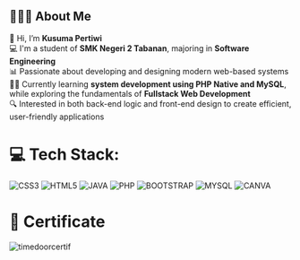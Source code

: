 
## 🙋🏽‍♀️ About Me  

👋 Hi, I’m **Kusuma Pertiwi**  
💻 I'm a student of **SMK Negeri 2 Tabanan**, majoring in **Software Engineering**  
📊 Passionate about developing and designing modern web-based systems  
🧑‍💻 Currently learning **system development using PHP Native and MySQL**, while exploring the fundamentals of **Fullstack Web Development**  
🔍 Interested in both back-end logic and front-end design to create efficient, user-friendly applications  

# 💻 Tech Stack:
![CSS3](https://img.shields.io/badge/CSS3-1572B6?style=for-the-badge&logo=css3&logoColor=white)
![HTML5](https://img.shields.io/badge/HTML5-E34F26?style=for-the-badge&logo=html5&logoColor=white)
![JAVA](https://img.shields.io/badge/JAVA-ED8B00?style=for-the-badge&logo=openjdk&logoColor=white)
![PHP](https://img.shields.io/badge/PHP-777BB4?style=for-the-badge&logo=php&logoColor=white)
![BOOTSTRAP](https://img.shields.io/badge/BOOTSTRAP-7952B3?style=for-the-badge&logo=bootstrap&logoColor=white)
![MYSQL](https://img.shields.io/badge/MYSQL-4479A1?style=for-the-badge&logo=mysql&logoColor=white)
![CANVA](https://img.shields.io/badge/CANVA-00C4CC?style=for-the-badge&logo=canva&logoColor=white)

# 📃 Certificate

![timedoorcertif](https://github.com/user-attachments/assets/8802f57d-9ad0-4ac2-b743-d6577c6320fc)

